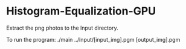 # Histogram-Equalization-GPU

Extract the png photos to the Input directory.

To run the program: ./main ../Input/[input_img].pgm [output_img].pgm
